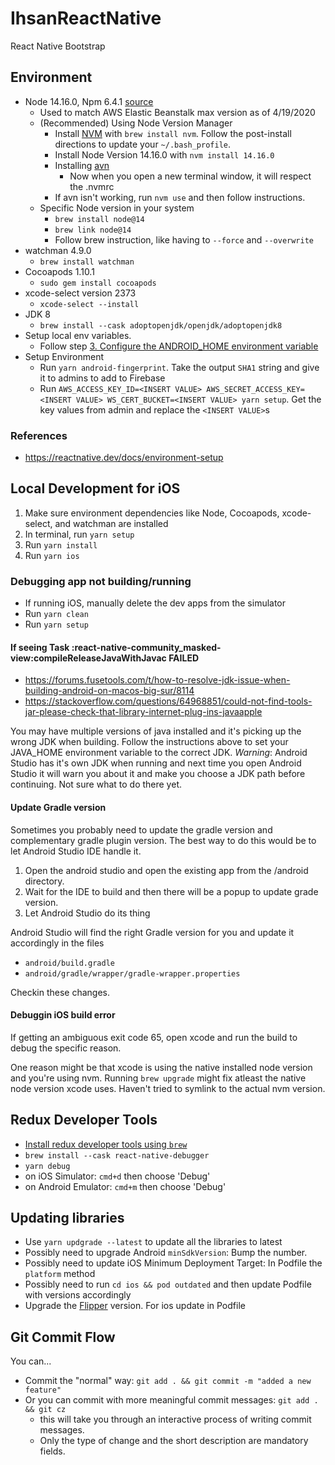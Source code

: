 # IhsanReactNative

React Native Bootstrap

## Environment

- Node 14.16.0, Npm 6.4.1 [source](https://medium.com/@katopz/how-to-install-specific-nodejs-version-c6e1cec8aa11)
  - Used to match AWS Elastic Beanstalk max version as of 4/19/2020
  - (Recommended) Using Node Version Manager
    - Install [NVM](https://github.com/nvm-sh/nvm) with `brew install nvm`. Follow the post-install directions to update your `~/.bash_profile`.
    - Install Node Version 14.16.0 with `nvm install 14.16.0`
    - Installing [avn](https://www.npmjs.com/package/avn)
      - Now when you open a new terminal window, it will respect the .nvmrc
    - If avn isn't working, run `nvm use` and then follow instructions.
  - Specific Node version in your system
    - `brew install node@14`
    - `brew link node@14`
    - Follow brew instruction, like having to `--force` and `--overwrite`
- watchman 4.9.0
  - `brew install watchman`
- Cocoapods 1.10.1
  - `sudo gem install cocoapods`
- xcode-select version 2373
  - `xcode-select --install`
- JDK 8
  - `brew install --cask adoptopenjdk/openjdk/adoptopenjdk8`
- Setup local env variables.
  - Follow step [3. Configure the ANDROID_HOME environment variable](https://reactnative.dev/docs/environment-setup)
- Setup Environment
  - Run `yarn android-fingerprint`. Take the output `SHA1` string and give it to admins to add to Firebase
  - Run `AWS_ACCESS_KEY_ID=<INSERT VALUE> AWS_SECRET_ACCESS_KEY=<INSERT VALUE> WS_CERT_BUCKET=<INSERT VALUE> yarn setup`. Get the key values from admin and replace the `<INSERT VALUE>`s

### References

- https://reactnative.dev/docs/environment-setup

## Local Development for iOS

1. Make sure environment dependencies like Node, Cocoapods, xcode-select, and watchman are installed
1. In terminal, run `yarn setup`
1. Run `yarn install`
1. Run `yarn ios`

### Debugging app not building/running

- If running iOS, manually delete the dev apps from the simulator
- Run `yarn clean`
- Run `yarn setup`

#### If seeing Task :react-native-community_masked-view:compileReleaseJavaWithJavac FAILED

- https://forums.fusetools.com/t/how-to-resolve-jdk-issue-when-building-android-on-macos-big-sur/8114
- https://stackoverflow.com/questions/64968851/could-not-find-tools-jar-please-check-that-library-internet-plug-ins-javaapple

You may have multiple versions of java installed and it's picking up the wrong JDK when building. Follow the instructions above to set your JAVA_HOME environment variable to the correct JDK.
*Warning*: Android Studio has it's own JDK when running and next time you open Android Studio it will warn you about it and make you choose a JDK path before continuing. Not sure what to do there yet.
#### Update Gradle version

Sometimes you probably need to update the gradle version and complementary gradle plugin version. The best way to do this would be to let Android Studio IDE handle it.

1. Open the android studio and open the existing app from the /android directory.
1. Wait for the IDE to build and then there will be a popup to update grade version.
1. Let Android Studio do its thing

Android Studio will find the right Gradle version for you and update it accordingly in the files
- `android/build.gradle`
- `android/gradle/wrapper/gradle-wrapper.properties`

Checkin these changes.

#### Debuggin iOS build error

If getting an ambiguous exit code 65, open xcode and run the build to debug the specific reason.

One reason might be that xcode is using the native installed node version and you're using nvm. Running `brew upgrade` might fix atleast the native node version xcode uses. Haven't tried to symlink to the actual nvm version.

## Redux Developer Tools

- [Install redux developer tools using `brew`](https://dev.to/piscespieces/how-to-debug-redux-in-a-react-native-app-4b19)
- `brew install --cask react-native-debugger`
- `yarn debug`
- on iOS Simulator: `cmd+d` then choose 'Debug'
- on Android Emulator: `cmd+m` then choose 'Debug'

## Updating libraries
 - Use `yarn updgrade --latest` to update all the libraries to latest
 - Possibly need to upgrade Android `minSdkVersion`: Bump the number.
 - Possibly need to update iOS Minimum Deployment Target: In Podfile the `platform` method
 - Possibly need to run `cd ios && pod outdated` and then update Podfile with versions accordingly
 - Upgrade the [Flipper](https://fbflipper.com/docs/getting-started/react-native/#using-the-latest-flipper-sdk) version. For ios update in Podfile
## Git Commit Flow

You can...

- Commit the "normal" way: `git add . && git commit -m "added a new feature"`
- Or you can commit with more meaningful commit messages: `git add . && git cz`
  - this will take you through an interactive process of writing commit messages.
  - Only the type of change and the short description are mandatory fields.
